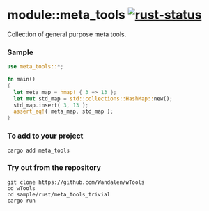 # module::meta_tools [![rust-status](https://github.com/Wandalen/wTools/actions/workflows/RustPublish.yml/badge.svg)](https://github.com/Wandalen/wTools/actions/workflows/RustPublish.yml)

Collection of general purpose meta tools.

### Sample

``` rust sample test
use meta_tools::*;

fn main()
{
  let meta_map = hmap! { 3 => 13 };
  let mut std_map = std::collections::HashMap::new();
  std_map.insert( 3, 13 );
  assert_eq!( meta_map, std_map );
}
```

<!-- qqq for Rust dev : please write --> <!-- aaa : done -->

### To add to your project

``` shell
cargo add meta_tools
```

### Try out from the repository

``` shell test
git clone https://github.com/Wandalen/wTools
cd wTools
cd sample/rust/meta_tools_trivial
cargo run
```
